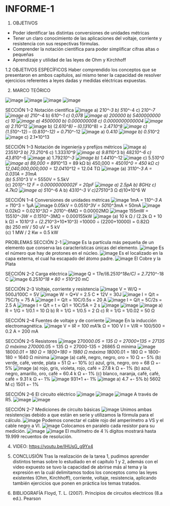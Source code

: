 # INFORME-1

1. OBJETIVOS
- Poder identificar las distintas conversiones de unidades métricas
- Tener un claro conocimiento de las aplicaciones del voltaje, corriente y resistencia con sus respectivas fórmulas.
- Comprender la notación científica para poder simplificar cifras altas o pequeñas
- Aprendizaje y utilidad de las leyes de Ohm y Kirchhoff

1.2 OBJETIVOS ESPECÍFICOS Haber comprendido los conceptos que se presentaron en ambos capítulos, así mismo tener la capacidad de resolver ejercicios referentes a leyes dadas y medidas eléctricas expuestas.

2. MARCO TEÓRICO

![image](https://user-images.githubusercontent.com/117920423/201185478-49192f23-bfcc-4ad6-8e19-da8e4c0b2181.png)
![image](https://user-images.githubusercontent.com/117920423/201185575-166d8d09-c26a-4819-804f-6ef561a47616.png)
![image](https://user-images.githubusercontent.com/117920423/201185636-5d997660-def5-4ce5-a32a-b6448cd90388.png)
![image](https://user-images.githubusercontent.com/117920423/201185706-d08475b0-beb8-43b2-bd06-93c292e9a782.png)

SECCIÓN 1–2 Notación científica
![image](https://user-images.githubusercontent.com/117920423/201185951-87182c7b-7d26-45a6-a376-16d97da19edf.png)
a) 2*10^-3                 b) 5*10^-4                 c) 2*10^-7
![image](https://user-images.githubusercontent.com/117920423/201186190-f6c495c9-8a54-43c1-9b95-fb66fbe2dae2.png)
a) 2*10^-4                  b) 6*10^-1                 c) 0,078
![image](https://user-images.githubusercontent.com/117920423/201186246-61a149bb-1c2a-444e-a15c-5165b68cbad1.png)
a) 200000                     b) 5400000000          c) 10
![image](https://user-images.githubusercontent.com/117920423/201186323-3239e8d2-a7e5-4e56-b97a-ed2ce858dc77.png)
a) 4500000                    b) 0.000000008        c) 0.0000000000004
![image](https://user-images.githubusercontent.com/117920423/201186390-4426f406-78f3-4570-96e2-9380d3cd871b.png)
a) 2.1*10^12
![image](https://user-images.githubusercontent.com/117920423/201186477-3e032ce3-06f5-49b9-9cd0-b58adbed5f59.png)
b) (2.6*10^8) – (0.13*10^8) = 2.47*10^8
![image](https://user-images.githubusercontent.com/117920423/201186538-2e57617e-0d89-486e-8eae-4ff41b414765.png)
c) (1.5*10^-12) – (0.8*10^-12) = 0.7*10^-12
![image](https://user-images.githubusercontent.com/117920423/201186614-653082e7-9491-463f-8674-30202d7e8ca3.png)
a) 0.4*10
![image](https://user-images.githubusercontent.com/117920423/201186689-6ccbe0d3-e888-431c-929e-27c45cbcdf42.png)
b) 0.5*10^2
![image](https://user-images.githubusercontent.com/117920423/201186749-9039277a-5922-4582-9af5-ad30c4783fb5.png)
c) 2.1*10^13

SECCIÓN 1–3 Notación de ingeniería y prefijos métricos
![image](https://user-images.githubusercontent.com/117920423/201186907-17256d88-1d96-4c70-a7ae-6ee83212a7d3.png)
a) 235*10^3                          b) 73.2*10^6                      c) 1.333*10^9
![image](https://user-images.githubusercontent.com/117920423/201186978-078f646e-6df2-41ae-abd3-a0869c3ea717.png)
a) 9.81*10^3                               b) 482*10^-6                       c) 43.8*10^-6
![image](https://user-images.githubusercontent.com/117920423/201187067-6cdc7394-9fe1-4ab2-bd44-8c6f84edc96a.png)
a) 1.792*10^-3
![image](https://user-images.githubusercontent.com/117920423/201187139-19444494-95f0-4f47-9a17-9693f8d323e0.png)
b) 1.44*10^-12
![image](https://user-images.githubusercontent.com/117920423/201187179-d7048ca3-d2b3-497f-8760-27370ddfabcd.png)
c) 5.5*10^0
![image](https://user-images.githubusercontent.com/117920423/201187290-08c97997-341e-43c8-ad4a-f18e664b36ae.png)
a) 89,000 = 89*10^13 = 89 kΩ
b) 450,000 = 450*10^0 = 450 kΩ
c) 12,040,000,000,000 = 12.04*10^12 = 12.04 TΩ
![image](https://user-images.githubusercontent.com/117920423/201187364-daf777a4-ee81-4dc0-8268-ec4476ec1773.png)
(a) 31*10^-3 A = 0.031A = 31mA  
(b) 5.5*10^3 V = 5550V = 5.5kV                    
(c) 20*10^-12 F = 0.00000000002F = 20pF
![image](https://user-images.githubusercontent.com/117920423/201187437-f3ccdf7e-f45b-4802-b826-55d607c6f23f.png)
a) 2.5pA                                     b) 8GHz                                c) 4.7kΩ
![image](https://user-images.githubusercontent.com/117920423/201187509-a627cfcb-ad5c-4d15-a388-f3d67e469786.png)
a) 5*10^-6 A              b) 43*10^-3 V             c)275*10^3 Ω                d)10*10^6 W

SECCIÓN 1–4 Conversiones de unidades métricas
![image](https://user-images.githubusercontent.com/117920423/201187636-3af86d4d-e43e-4eb9-9bd7-e380d92ca542.png)
1mA = 1*10^-3 A = 1*10^3 = 1μA
![image](https://user-images.githubusercontent.com/117920423/201187758-fc2db3b8-4b60-4db5-9f53-850165ecccef.png)
0.05kV = 0.05*10^3V = 50*10^3mA = 50mA
![image](https://user-images.githubusercontent.com/117920423/201187813-52e50037-be1a-4203-8809-40b6386913cd.png)
0.02kΩ = 0.02*10^3Ω = 20*10^-6MΩ = 0.00002MΩ
![image](https://user-images.githubusercontent.com/117920423/201187866-2728b555-365c-4c72-bb74-3b43b0b95ede.png)
155mW = 155*10^-3W = 0.15*10^-3MΩ = 0.000155kW
![image](https://user-images.githubusercontent.com/117920423/201187979-1f12d8ed-595b-41dd-94a8-b12673945790.png)
(a) 10 k Ω / (2.2k Ω + 10 k Ω) = 10*10^3 ÷ (2.2*10^3+10*10^3)
=10000 ÷ (2200+10000) = 0.82Ω          
(b) 250 mV / 50 uV = 5 kV              
(c) 1 MW / 2 Kw = 0.5 kW

PROBLEMAS
SECCIÓN 2-1
![image](https://user-images.githubusercontent.com/117920423/201188095-fb6a649e-ac04-408d-bcc2-508bfc083565.png)
Es la partícula más pequeña de un elemento que conserva las características únicas del elemento.
![image](https://user-images.githubusercontent.com/117920423/201188151-2aa2f913-5daa-4cd0-bd19-94545ba48ca8.png)
Es el número que hay de protones en el núcleo.
![image](https://user-images.githubusercontent.com/117920423/201188226-73347d31-efa8-433b-95be-05ca524f848f.png)
Es el localizado en la capa externa, el cual ha escapado del átomo padre.
![image](https://user-images.githubusercontent.com/117920423/201188288-22eb8421-7687-4dfc-aa31-35981028af8d.png)
El Cobre y la Plata

SECCIÓN 2–2 Carga eléctrica
![image](https://user-images.githubusercontent.com/117920423/201188380-10eb524d-bef0-4f0e-a9fb-3480ce8a6885.png)
Q = 17e/(6.25*10^18e/C) = 2.72*10^-18 C
![image](https://user-images.githubusercontent.com/117920423/201188521-13f7bec6-401b-437d-ba4d-e509fa8f2198.png)
6.25*10^18 * 80 = 5*10^20 mC

SECCIÓN 2–3 Voltaje, corriente y resistencia
![image](https://user-images.githubusercontent.com/117920423/201188642-b38d331b-317c-4da5-b3f5-da0fdc200c74.png)
V = W/Q = 500J/100C = 5V
![image](https://user-images.githubusercontent.com/117920423/201188726-9df59c1d-5b0b-4162-8a0c-7384eeb6252e.png)
W = Q*V = 2.5 C * 12V = 30J
![image](https://user-images.githubusercontent.com/117920423/201188789-47f39666-c110-45cd-ac49-d795bb8d63f9.png)
I = Q/t = 75C/1s = 75 A
![image](https://user-images.githubusercontent.com/117920423/201188830-bf72436d-aebd-4ba0-914b-fd17b1b87446.png)
I = Q/t = 10C/0.5s = 20 A
![image](https://user-images.githubusercontent.com/117920423/201188883-9e96f9b0-640a-4258-8731-09e4f2563af5.png)
I = Q/t = 5C/2s = 2.5 A
![image](https://user-images.githubusercontent.com/117920423/201188939-ba42719c-72a0-4ddc-973b-8552a6924e1d.png)
I = Q/t     =     t = Q/I = 10C/5A = 2 s
![image](https://user-images.githubusercontent.com/117920423/201189014-12170a2a-985a-4cc7-8788-9bfdd716d9b1.png)
![image](https://user-images.githubusercontent.com/117920423/201189108-a093d195-1ef1-43e6-8070-55a1d9ef36a4.png)
![image](https://user-images.githubusercontent.com/117920423/201189145-86116ff6-95ed-4626-9a40-e9cb443550a4.png)
a) R = 1/G = 1/0.1 = 10 Ω
b) R = 1/G = 1/0.5 = 2 Ω
c) R = 1/G = 1/0.02 = 50 Ω

SECCIÓN 2–4 Fuentes de voltaje y de corriente
![image](https://user-images.githubusercontent.com/117920423/201189233-d37c21f4-a606-441c-8359-782ec905a105.png)
En la inducción electromagnética.
![image](https://user-images.githubusercontent.com/117920423/201189286-affcccb8-1782-4da8-801d-1e41f6d09ba6.png)
V = I*R   =    100 mA*1k Ω = 100 V
	I = V/R    =    100/500 = 0.2 A = 200 mA

SECCIÓN 2–5 Resistores
![image](https://user-images.githubusercontent.com/117920423/201189424-54d348af-62bb-4de9-8a87-2af7e4b6cfa3.png)
27000*0.05 = 135 Ω = 27000+135 = 27135 Ω máxima
27000*0.05 = 135 Ω = 27000-135 = 26865 Ω mínima
![image](https://user-images.githubusercontent.com/117920423/201189458-df7d6072-268f-45f8-8861-fc9b733c0b63.png)
1800*0.01 = 180 Ω = 1800+180 = 1980 Ω máxima
1800*0.01 = 180 Ω = 1800-180 = 1640 Ω mínima
![image](https://user-images.githubusercontent.com/117920423/201189492-779b54d7-f4bc-4cae-93b4-ce50acf33463.png)
(a) café, negro, negro, oro = 10 Ω +- 5%
(b) verde, café, verde, plata = 51 Ω +- 10%
(c) azul, gris, negro, oro = 68 Ω +- 5%
![image](https://user-images.githubusercontent.com/117920423/201189558-539d2b2c-e503-4bc8-9c04-9529fae07414.png)
(a) rojo, gris, violeta, rojo, café = 27.8 k Ω +- 1%
(b) azul, negro, amarillo, oro, café = 60.4 k Ω +- 1%
(c) blanco, naranja, café, café, café = 9.31 k Ω +- 1%
![image](https://user-images.githubusercontent.com/117920423/201189612-4f0089ae-f4a8-4f68-907b-d0aea7d299b0.png)
931*1 +- 1%
![image](https://user-images.githubusercontent.com/117920423/201189681-f770371a-d61c-4f1a-a6e2-ec88aebebbcb.png)
a)  4.7 +- 5%                                     b) 5602 M                                    c) 1501 +- 1%


SECCIÓN 2–6 El circuito eléctrico
![image](https://user-images.githubusercontent.com/117920423/201189748-b2e3a6f9-46e5-41ef-a0c1-076a6b1d0a72.png)
![image](https://user-images.githubusercontent.com/117920423/201189782-2b284fb4-f113-403e-897f-48d0e865b97d.png)
![image](https://user-images.githubusercontent.com/117920423/201189856-64d7886b-c6c9-48ad-a0c6-54cf2dd8a2a4.png)
A través de R5.
![image](https://user-images.githubusercontent.com/117920423/201189911-5efacb13-621c-4971-9887-fef1896e60b4.png)
![image](https://user-images.githubusercontent.com/117920423/201189959-0761b0c7-32a1-48f2-9775-4ed6ce6dc7e3.png)

SECCIÓN 2–7 Mediciones de circuito básicas
![image](https://user-images.githubusercontent.com/117920423/201190026-b0c64a5f-5488-4487-a4bc-b445f080d36c.png)
Unimos ambas resistencias debido a que están en serie y utilizamos la fórmula para el cálculo.
![image](https://user-images.githubusercontent.com/117920423/201190090-0828d2a2-9769-4e93-850e-9dd3ffc8c762.png)
Podemos conectar el cable rojo del amperímetro a VS y el cable negro a VI.
![image](https://user-images.githubusercontent.com/117920423/201190237-b88b14fb-3071-4cff-bcd7-b0471c264734.png)
Colocamos en paralelo cada resistor para su medición.
![image](https://user-images.githubusercontent.com/117920423/201190295-8281a244-5736-498b-a1fc-4d22746f6ccc.png)
![image](https://user-images.githubusercontent.com/117920423/201190314-3d1ddfa7-59af-4956-a168-0c65ba8efc2d.png)
El multímetro de 4 ½ dígitos mostrará hasta 19.999 recuentos de resolución.

4. VIDEO: https://youtu.be/IHUsG_g9Yx4

5. CONCLUSIÓN Tras la realización de la tarea 1, pudimos aprender distintos temas sobre lo estudiado en el capítulo 1 y 2, además con el video expuesto se tuvo la capacidad de abrirse más al tema y la expresión en la cuál delimitamos todos los conceptos como las leyes existentes (Ohm, Kirchhoff), corriente, voltaje, resistencia, aplicando también ejercicios que ponen en práctica los temas tratados.

6. BIBLIOGRAFÍA Floyd, T. L. (2007). Principios de circuitos electricos (8.a ed.). Pearson














































